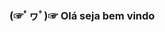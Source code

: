 ### (☞ﾟヮﾟ)☞ Olá seja bem vindo    

<!--
**ASnipin/ASnipin** is a ✨ _special_ ✨ repository because its `README.md` (this file) appears on your GitHub profile.

Here are some ideas to get you started:

~~~javascript
Esta é uma linha de código em Javascript.
~~~

~~~php
Esta é uma linha de código em PHP.
~~~

~~~html
Esta é uma linha de código em HTML.
~~~
- 🔭 I’m currently working on ...
- 🌱 I’m currently learning ...
- 👯 I’m looking to collaborate on ...
- 🤔 I’m looking for help with ...
- 💬 Ask me about ...
- 📫 How to reach me: ...
- 😄 Pronouns: ...
- ⚡ Fun fact: ...
-->
